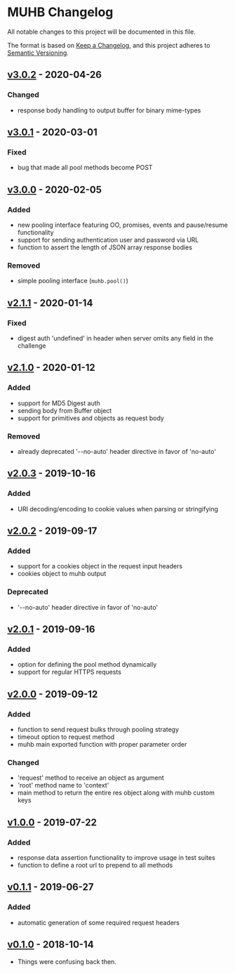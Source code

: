 # MUHB Changelog

All notable changes to this project will be documented in this file.

The format is based on [Keep a Changelog](https://keepachangelog.com/en/1.0.0/),
and this project adheres to [Semantic Versioning](https://semver.org/spec/v2.0.0.html).

## [v3.0.2] - 2020-04-26

### Changed
- response body handling to output buffer for binary mime-types

## [v3.0.1] - 2020-03-01

### Fixed
- bug that made all pool methods become POST

## [v3.0.0] - 2020-02-05

### Added
- new pooling interface featuring OO, promises, events and pause/resume functionality
- support for sending authentication user and password via URL
- function to assert the length of JSON array response bodies

### Removed
- simple pooling interface (`muhb.pool()`)

## [v2.1.1] - 2020-01-14

### Fixed
- digest auth 'undefined' in header when server omits any field in the challenge

## [v2.1.0] - 2020-01-12

### Added
- support for MD5 Digest auth
- sending body from Buffer object
- support for primitives and objects as request body

### Removed
- already deprecated '--no-auto' header directive in favor of 'no-auto'

## [v2.0.3] - 2019-10-16

### Added
- URI decoding/encoding to cookie values when parsing or stringifying

## [v2.0.2] - 2019-09-17

### Added
- support for a cookies object in the request input headers
- cookies object to muhb output

### Deprecated
- '--no-auto' header directive in favor of 'no-auto'

## [v2.0.1] - 2019-09-16

### Added
- option for defining the pool method dynamically
- support for regular HTTPS requests

## [v2.0.0] - 2019-09-12

### Added
- function to send request bulks through pooling strategy
- timeout option to request method
- muhb main exported function with proper parameter order

### Changed
- 'request' method to receive an object as argument
- 'root' method name to 'context'
- main method to return the entire res object along with muhb custom keys

## [v1.0.0] - 2019-07-22

### Added
- response data assertion functionality to improve usage in test suites
- function to define a root url to prepend to all methods

## [v0.1.1] - 2019-06-27

### Added
- automatic generation of some required request headers

## [v0.1.0] - 2018-10-14
- Things were confusing back then.

[v0.1.0]: https://gitlab.com/GCSBOSS/muhb/-/tags/v0.0.1
[v0.1.1]: https://gitlab.com/GCSBOSS/muhb/-/tags/v0.1.1
[v1.0.0]: https://gitlab.com/GCSBOSS/muhb/-/tags/v1.0.0
[v2.0.0]: https://gitlab.com/GCSBOSS/muhb/-/tags/v2.0.0
[v2.0.1]: https://gitlab.com/GCSBOSS/muhb/-/tags/v2.0.1
[v2.0.2]: https://gitlab.com/GCSBOSS/muhb/-/tags/v2.0.2
[v2.0.3]: https://gitlab.com/GCSBOSS/muhb/-/tags/v2.0.3
[v2.1.0]: https://gitlab.com/GCSBOSS/muhb/-/tags/v2.1.0
[v2.1.1]: https://gitlab.com/GCSBOSS/muhb/-/tags/v2.1.1
[v3.0.0]: https://gitlab.com/GCSBOSS/muhb/-/tags/v3.0.0
[v3.0.1]: https://gitlab.com/GCSBOSS/muhb/-/tags/v3.0.1
[v3.0.2]: https://gitlab.com/GCSBOSS/muhb/-/tags/v3.0.2
